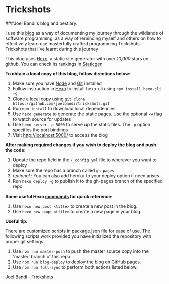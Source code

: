 # Trickshots
###Joel Bandi's blog and bestiary.

I use this [blog](https://joelbandi.github.io/trickshots) as a way of documenting my journey through the wildlands of software programming, 
as a way of reminding myself and others on how to effectively learn use masterfully crafted programming Trickshots.
Trickshots that I've learnt during this journey


This blog uses [Hexo](https://hexo.io/), a static site generator with over _10,000_ stars on github. You can check its rankings in [Staticgen](https://www.staticgen.com/)

__To obtain a local copy of this blog, follow directions below:__



1. Make sure you have [Node](https://nodejs.org/en/) and [Git](https://git-scm.com/) installed
2. Follow instruction in [Hexo](https://hexo.io/) to install hexo-cli using ```npm install hexo-cli -g```
3. Clone a local copy using ```git clone https://github.com/joelbandi/trickshots.git```
4. Run ```npm install``` to download local dependencies
5. Use ```hexo generate``` to generate the static pages. Use the optional ```-w``` flag to watch source for updates
6. Use ```hexo server -p 5000``` to serve up the static files. The ```-p``` option specifies the port bindings
7. Visit [http://localhost:5000/](http://localhost:5000/) to access the blog


__After making required changes if you wish to deploy the blog and push the code:__

1. Update the repo field in the ```/_config.yml``` file to wherever you want to deploy
2. Make sure the repo has a branch called ```gh-pages```
2. _optional_ : You can also add heroku to your deploy option if need arises
3. Run ```hexo deploy -g``` to publish it to the gh-pages branch of the specified repo



__Some useful Hexo [commands](https://hexo.io/docs/commands.html) for quick reference:__

1. Use ```hexo new post <title>``` to create a new post in the blog.
2. Use ```hexo new page <title>``` to create a new page in your blog.


__Useful tip:__

There are customized scripts in package.json file for ease of use.
The following scripts work provided you have initialized the repository with proper git settings.

1. Use ```npm run master-push``` to push the master source copy into the 'master' branch of this repo.
2. Use ```npm run blog-deploy``` to deploy the blog on GitHub pages.
3. Use ```npm run full-sync``` to perform both actions listed below.


Joel Bandi - Trickshots
